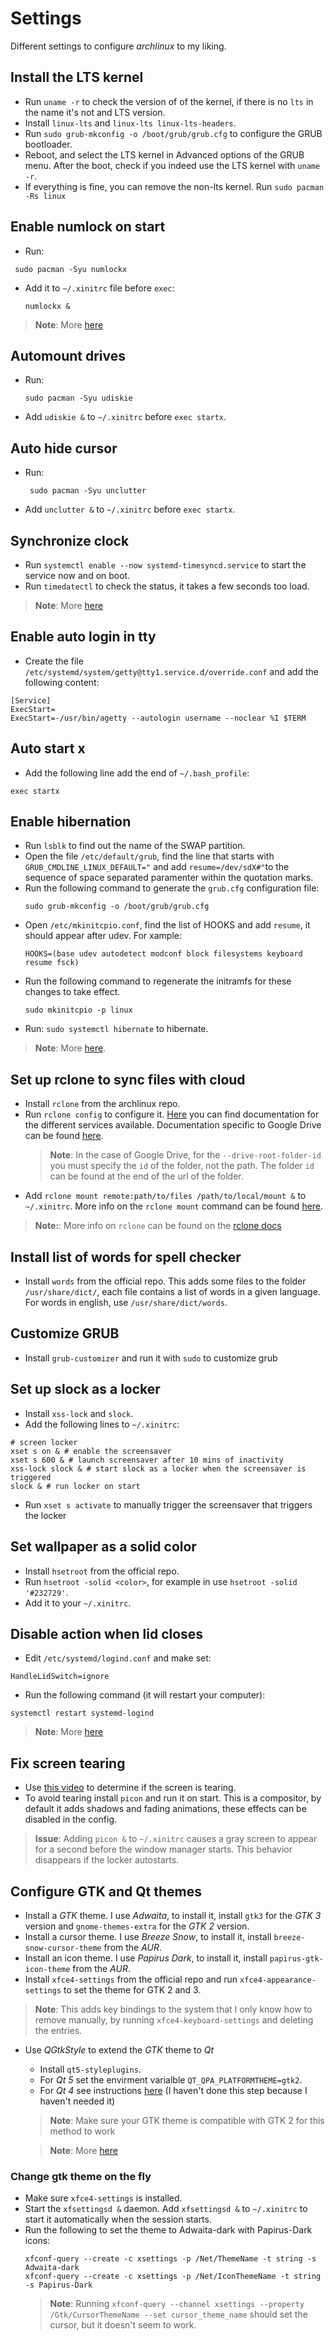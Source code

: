 # Settings
Different settings to configure *archlinux* to my liking.

## Install the LTS kernel
- Run `uname -r` to check the version of of the kernel, if there is no `lts` in the name it's not and LTS version.
- Install `linux-lts` and `linux-lts linux-lts-headers`.
- Run `sudo grub-mkconfig -o /boot/grub/grub.cfg` to configure the GRUB bootloader.
- Reboot, and select the LTS kernel in Advanced options of the GRUB menu. After the boot, check if you indeed use the LTS kernel with `uname -r`.
- If everything is fine, you can remove the non-lts kernel. Run `sudo pacman -Rs linux`

## Enable numlock on start
- Run:
```
 sudo pacman -Syu numlockx
```
- Add it to `~/.xinitrc` file before `exec`:
  ```
  numlockx &
  ```
>**Note**: More [here](https://wiki.archlinux.org/index.php/Activating_numlock_on_bootup#startx)

## Automount drives
- Run:
  ```
  sudo pacman -Syu udiskie
  ```
- Add `udiskie &` to `~/.xinitrc` before `exec startx`.

## Auto hide cursor
- Run:
  ```
   sudo pacman -Syu unclutter
  ```
- Add `unclutter &` to `~/.xinitrc` before `exec startx`.

## Synchronize clock
- Run `systemctl enable --now systemd-timesyncd.service` to start the service now and on boot.
- Run `timedatectl` to check the status, it takes a few seconds too load.

>**Note**: More [here](https://wiki.archlinux.org/index.php/Systemd-timesyncd)

## Enable auto login in tty
- Create the file `/etc/systemd/system/getty@tty1.service.d/override.conf` and add the following content:
```
[Service]
ExecStart=
ExecStart=-/usr/bin/agetty --autologin username --noclear %I $TERM
```

## Auto start x
- Add the following line add the end of `~/.bash_profile`:
```
exec startx
```

## Enable hibernation
- Run `lsblk` to find out the name of the SWAP partition.
- Open the file `/etc/default/grub`, find the line that starts with `GRUB_CMDLINE_LINUX_DEFAULT="` and add `resume=/dev/sdX#"`to the sequence of space separated paramenter within the quotation marks.
- Run the following command to generate the `grub.cfg` configuration file:  
  ```
  sudo grub-mkconfig -o /boot/grub/grub.cfg
  ```
- Open `/etc/mkinitcpio.conf`, find the list of HOOKS and add `resume`, it should appear after udev. For xample:
  ```
  HOOKS=(base udev autodetect modconf block filesystems keyboard resume fsck)
  ```
- Run the following command to regenerate the initramfs for these changes to take effect.
  ```
  sudo mkinitcpio -p linux
  ```
- Run: `sudo systemctl hibernate` to hibernate.
>**Note**: More [here](https://wiki.archlinux.org/index.php/Power_management/Suspend_and_hibernate#Hibernation).

## Set up rclone to sync files with cloud
- Install `rclone` from the archlinux repo.
- Run `rclone config` to configure it. [Here](https://rclone.org/docs/) you can find documentation for the different services available. Documentation specific
 to Google Drive can be found [here](https://rclone.org/drive/).
  > **Note**: In the case of Google Drive, for the `--drive-root-folder-id` you must specify the `id` of the folder, not the 
  path. The folder `id` can be found at the end of the url of the folder.
- Add `rclone mount remote:path/to/files /path/to/local/mount &` to `~/.xinitrc`. More info on the `rclone mount` command can be found [here](https://rclone.org/commands/rclone_mount/).
> **Note:**: More info on `rclone` can be found on the [rclone docs](https://rclone.org/docs/)

## Install list of words for spell checker
- Install `words` from the official repo.
  This adds some files to the folder `/usr/share/dict/`, each file contains a list of words in a given language. 
  For words in english, use `/usr/share/dict/words`.

## Customize GRUB
- Install `grub-customizer` and run it with `sudo` to customize grub

## Set up slock as a locker

- Install `xss-lock` and `slock`.
- Add the following lines to `~/.xinitrc`:
```
# screen locker
xset s on & # enable the screensaver
xset s 600 & # launch screensaver after 10 mins of inactivity
xss-lock slock & # start slock as a locker when the screensaver is triggered 
slock & # run locker on start
```
- Run `xset s activate` to manually trigger the screensaver that triggers the locker

## Set wallpaper as a solid color
- Install `hsetroot` from the official repo.
- Run `hsetroot -solid <color>`, for example in use `hsetroot -solid '#232729'`. 
- Add it to your `~/.xinitrc`.

## Disable action when lid closes
- Edit `/etc/systemd/logind.conf` and make set:
```
HandleLidSwitch=ignore
```
- Run the following command (it will restart your computer):
```
systemctl restart systemd-logind
```
>**Note**: More [here](https://wiki.archlinux.org/index.php/Power_management#Power_management_with_systemd)

## Fix screen tearing
- Use [this video](https://www.youtube.com/watch?v=MfL_JkcEFbE) to determine if the screen is tearing.
- To avoid tearing install `picon` and run it on start. This is a compositor, by default it adds shadows and fading animations, these effects can be disabled in the config.
>**Issue**: Adding `picon &` to `~/.xinitrc` causes a gray screen to appear for a second before the window manager starts. This behavior disappears if the locker autostarts.

## Configure GTK and Qt themes
- Install a *GTK* theme. I use *Adwaita*, to install it, install `gtk3` for the *GTK 3* version and `gnome-themes-extra` for the *GTK 2* version.
- Install a cursor theme. I use *Breeze Snow*, to install it, install `breeze-snow-cursor-theme` from the *AUR*.
- Install an icon theme. I use *Papirus Dark*, to install it, install `papirus-gtk-icon-theme` from the *AUR*.
- Install `xfce4-settings` from the official repo and run `xfce4-appearance-settings` to set the theme for GTK 2 and 3.
> **Note**: This adds key bindings to the system that I only know how to remove manually, by running `xfce4-keyboard-settings` and deleting the entries.
- Use *QGtkStyle* to extend the *GTK* theme to *Qt*
  - Install `qt5-styleplugins`.
  - For *Qt 5* set the envirment varialble `QT_QPA_PLATFORMTHEME=gtk2`.
  - For *Qt 4* see instructions [here](https://wiki.archlinux.org/index.php/Uniform_look_for_Qt_and_GTK_applications#QGtkStyle) (I haven't done this step because I haven't needed it)
  > **Note**: Make sure your GTK theme is compatible with GTK 2 for this method to work

  > **Note**: More [here](https://wiki.archlinux.org/index.php/Uniform_look_for_Qt_and_GTK_applications#QGtkStyle)

### Change gtk theme on the fly
- Make sure `xfce4-settings` is installed.
- Start the `xfsettingsd &` daemon. Add `xfsettingsd &` to `~/.xinitrc` to start it automatically when the session starts.
- Run the following to set the theme to Adwaita-dark with Papirus-Dark icons:
  ```
  xfconf-query --create -c xsettings -p /Net/ThemeName -t string -s Adwaita-dark
  xfconf-query --create -c xsettings -p /Net/IconThemeName -t string -s Papirus-Dark
  ```
  > **Note**: Running `xfconf-query --channel xsettings --property /Gtk/CursorThemeName --set cursor_theme_name` should set the cursor, but it doesn't seem to work.

